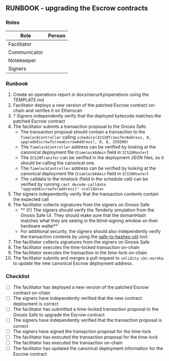 ## RUNBOOK - upgrading the Escrow contracts

### Roles

| Role         | Person |
|--------------|--------|
| Facilitator  |        |
| Communicator |        |
| Notekeeper   |        |
| Signers      |        |

### Runbook

1. Create an operations report in docs/security/operations using the TEMPLATE.md
2. Facilitator deploys a new version of the patched Escrow contract on-chain and verifies it on Etherscan
3. ? Signers independently verify that the deployed bytecode matches the patched Escrow contract
4. The facilitator submits a transaction proposal to the Gnosis Safe.
    - The transaction proposal should contain a transaction to the `TimelockController` calling `schedule(ICS20TransferAddress, 0, upgradeEscrowTo(newEscrowAddress), 0, 0, 259200)`
    - The `TimelockController` address can be verified by looking at the canonical deployment file (`timelockAdmin` field in `ICS26Router`)
    - The `ICS20Transfer` can be verified in the deployment JSON files, as it should be calling the canonical one.
    - The `TimelockController` address can be verified by looking at the canonical deployment file (`timelockAdmin` field in `ICS26Router`)
    - The calldata to the timelock (field in the schedule call) can be verified by running `cast decode-calldata "upgradeEscrowTo(address)" <calldata>`
5. The signers independently verify that the transaction contents contain the expected call
6.  The facilitator collects signatures from the signers on Gnosis Safe
    - ** (!!) The signers should verify the Tenderly simulation from the Gnosis Safe UI. They should make sure that the domainHash matches what they are seeing in the blind-signing window on their hardware wallet**
    - For additional security, the signers should also independently verify the transaction contents by using the [safe-tx-hashes-util](https://github.com/pcaversaccio/safe-tx-hashes-util) tool.
7. The facilitator collects signatures from the signers on Gnosis Safe
8. The facilitator executes the time-locked transaction on-chain
9. The facilitator executes the transaction in the time-lock on-chain
10. The facilitator submits and merges a pull request to `solidity-ibc-eureka` to update the new canonical Escrow deployment address. 

### Checklist

- [ ] The facilitator has deployed a new version of the patched Escrow contract on-chain
- [ ] The signers have independently verified that the new contract deployment is correct
- [ ] The facilitator has submitted a time-locked transaction proposal to the Gnosis Safe to upgrade the Escrow contract
- [ ] The signers have independently verified that the transaction proposal is correct
- [ ] The signers have signed the transaction proposal for the time-lock
- [ ] The facilitator has executed the transaction proposal for the time-lock
- [ ] The facilitator has executed the transaction on-chain
- [ ] The facilitator has updated the canonical deployment information for the Escrow contract